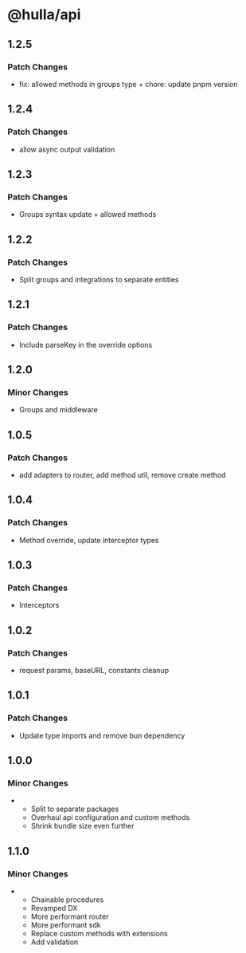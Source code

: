 # @hulla/api

## 1.2.5

### Patch Changes

- fix: allowed methods in groups type + chore: update pnpm version

## 1.2.4

### Patch Changes

- allow async output validation

## 1.2.3

### Patch Changes

- Groups syntax update + allowed methods

## 1.2.2

### Patch Changes

- Split groups and integrations to separate entities

## 1.2.1

### Patch Changes

- Include parseKey in the override options

## 1.2.0

### Minor Changes

- Groups and middleware

## 1.0.5

### Patch Changes

- add adapters to router, add method util, remove create method

## 1.0.4

### Patch Changes

- Method override, update interceptor types

## 1.0.3

### Patch Changes

- Interceptors

## 1.0.2

### Patch Changes

- request params, baseURL, constants cleanup

## 1.0.1

### Patch Changes

- Update type imports and remove bun dependency

## 1.0.0

### Minor Changes

- - Split to separate packages
  - Overhaul api configuration and custom methods
  - Shrink bundle size even further

## 1.1.0

### Minor Changes

- - Chainable procedures
  - Revamped DX
  - More performant router
  - More performant sdk
  - Replace custom methods with extensions
  - Add validation
